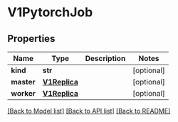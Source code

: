 # V1PytorchJob

## Properties
Name | Type | Description | Notes
------------ | ------------- | ------------- | -------------
**kind** | **str** |  | [optional] 
**master** | [**V1Replica**](V1Replica.md) |  | [optional] 
**worker** | [**V1Replica**](V1Replica.md) |  | [optional] 

[[Back to Model list]](../README.md#documentation-for-models) [[Back to API list]](../README.md#documentation-for-api-endpoints) [[Back to README]](../README.md)


